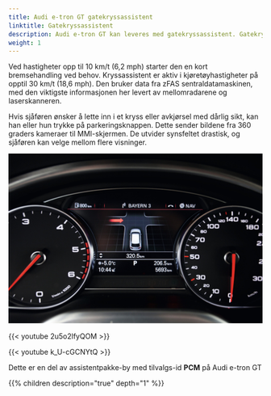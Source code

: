 ```yaml
---
title: Audi e-tron GT gatekryssassistent
linktitle: Gatekryssassistent
description: Audi e-tron GT kan leveres med gatekryssassistent. Gatekryssassistenten gjenkjenner kritisk krysstrafikk foran bilen og advarer føreren om det både visuelt og hørbart.
weight: 1
---
```


 Ved hastigheter opp til 10 km/t (6,2 mph) starter den en kort bremsehandling ved behov. Kryssassistent er aktiv i kjøretøyhastigheter på opptil 30 km/t (18,6 mph). Den bruker data fra zFAS sentraldatamaskinen, med den viktigste informasjonen her levert av mellomradarene og laserskanneren.

Hvis sjåføren ønsker å lette inn i et kryss eller avkjørsel med dårlig sikt, kan han eller hun trykke på parkeringsknappen. Dette sender bildene fra 360 graders kameraer til MMI-skjermen. De utvider synsfeltet drastisk, og sjåføren kan velge mellom flere visninger.

![crossing assist](crossing_assist.jpg "crossing assist")

{{< youtube 2u5o2lfyQOM >}}

{{< youtube k_U-cGCNYtQ >}}

Dette er en del av assistentpakke-by med tilvalgs-id **PCM** på Audi e-tron GT

{{% children description="true" depth="1" %}}
